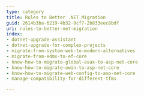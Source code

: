 ```yaml
---
type: category
title: Rules to Better .NET Migration
guid: 2614b3ba-6219-4b32-9cf7-2b833eec8bdf
uri: rules-to-better-net-migration
index:
- dotnet-upgrade-assistant
- dotnet-upgrade-for-complex-projects
- migrate-from-system-web-to-modern-alternatives
- migrate-from-edmx-to-ef-core
- know-how-to-migrate-global-asax-to-asp-net-core
- know-how-to-migrate-owin-to-asp-net-core
- know-how-to-migrate-web-config-to-asp-net-core
- manage-compatibility-for-different-tfms

---
```

